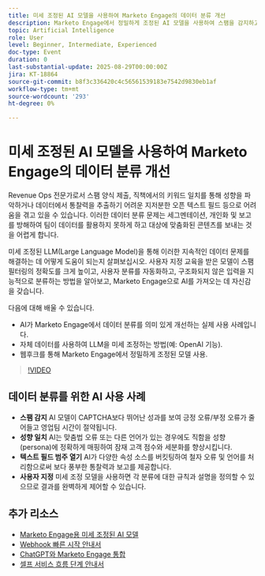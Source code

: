 ```yaml
---
title: 미세 조정된 AI 모델을 사용하여 Marketo Engage의 데이터 분류 개선
description: Marketo Engage에서 정밀하게 조정된 AI 모델을 사용하여 스팸을 감지하고 작업 제목을 개인과 일치시키고 웹후크로 열린 텍스트 필드를 분류하는 방법을 알아봅니다.
topic: Artificial Intelligence
role: User
level: Beginner, Intermediate, Experienced
doc-type: Event
duration: 0
last-substantial-update: 2025-08-29T00:00:00Z
jira: KT-18864
source-git-commit: b8f3c336420c4c56561539183e7542d9830eb1af
workflow-type: tm+mt
source-wordcount: '293'
ht-degree: 0%

---
```



# 미세 조정된 AI 모델을 사용하여 Marketo Engage의 데이터 분류 개선

Revenue Ops 전문가로서 스팸 양식 제출, 직책에서의 키워드 일치를 통해 성향을 파악하거나 데이터에서 통찰력을 추출하기 어려운 지저분한 오픈 텍스트 필드 등으로 어려움을 겪고 있을 수 있습니다. 이러한 데이터 분류 문제는 세그멘테이션, 개인화 및 보고를 방해하여 팀이 데이터를 활용하지 못하게 하고 대상에 맞춤화된 콘텐츠를 보내는 것을 어렵게 합니다.

미세 조정된 LLM(Large Language Model)을 통해 이러한 지속적인 데이터 문제를 해결하는 데 어떻게 도움이 되는지 살펴보십시오. 사용자 지정 교육을 받은 모델이 스팸 필터링의 정확도를 크게 높이고, 사용자 분류를 자동화하고, 구조화되지 않은 입력을 지능적으로 분류하는 방법을 알아보고, Marketo Engage으로 AI를 가져오는 데 자신감을 갖습니다.

다음에 대해 배울 수 있습니다.

* AI가 Marketo Engage에서 데이터 분류를 의미 있게 개선하는 실제 사용 사례입니다.
* 자체 데이터를 사용하여 LLM을 미세 조정하는 방법(예: OpenAI 기능).
* 웹후크를 통해 Marketo Engage에서 정밀하게 조정된 모델 사용.

>[!VIDEO](https://video.tv.adobe.com/v/3471388/?learn=on&enablevpops)

## 데이터 분류를 위한 AI 사용 사례

* **스팸 감지** AI 모델이 CAPTCHA보다 뛰어난 성과를 보여 긍정 오류/부정 오류가 줄어들고 영업팀 시간이 절약됩니다.
* **성향 일치** AI는 맞춤법 오류 또는 다른 언어가 있는 경우에도 직함을 성향(persona)에 정확하게 매핑하여 잠재 고객 점수와 세분화를 향상시킵니다.
* **텍스트 필드 범주 열기** AI가 다양한 속성 소스를 버킷팅하여 철자 오류 및 언어를 처리함으로써 보다 풍부한 통찰력과 보고를 제공합니다.
* **사용자 지정** 미세 조정 모델을 사용하면 각 분류에 대한 규칙과 설명을 정의할 수 있으므로 결과를 완벽하게 제어할 수 있습니다.


## 추가 리소스

* [Marketo Engage용 미세 조정된 AI 모델](https://nation.marketo.com/t5/champion-program-blogs/fine-tuned-ai-models-for-marketo/ba-p/357019)
* [Webhook 빠른 시작 안내서](https://nation.marketo.com/t5/champion-program-blogs/webhook-quick-start-guide/ba-p/345717#M2640)
* [ChatGPT와 Marketo Engage 통합](https://nation.marketo.com/t5/champion-program-blogs/integrating-chatgpt-with-marketo/ba-p/346886)
* [셀프 서비스 흐름 단계 안내서](https://nation.marketo.com/t5/champion-program-blogs/self-service-flow-steps-guide/ba-p/357008)
